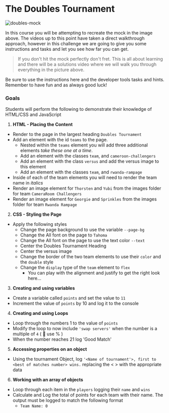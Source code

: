 The Doubles Tournament
======================

![doubles-mock](assets/doubles-mock.png)

In this course you will be attempting to recreate the mock in the image above. The videos up to this point have taken a direct walkthrough approach, however in this challenge we are going to give you some instructions and tasks and let you see how far you can get. 

> If you don't hit the mock perfectly don't fret. This is all about learning and there will be a solutions video where we will walk you through everything in the picture above.

Be sure to use the instructions here and the developer tools tasks and hints. Remember to have fun and as always good luck!

### Goals

Students will perform the following to demonstrate their knowledge of HTML/CSS and JavaScript

1. **HTML - Placing the Content**
  - Render to the page in the largest heading `Doubles Tournament`
  - Add an element with the id `teams` to the page.
    - Nested within the `teams` element you will add three additional elements *take these one at a time*.
    - Add an element with the classes `team`, and `cameroon-challengers`
    - Add an element with the class `versus` and add the versus image to this element  
    - Add an element with the classes `team`, and `rwanda-rampage`    
  - Inside of each of the team elements you will need to render the team name in *italics*
  - Render an image element for `Thorsten` and `Yubi` from the images folder for team `CameraRoom Challengers`
  - Render an image element for `Georgie` and `Sprinkles` from the images folder for team `Rwanda Rampage`
2. **CSS - Styling the Page**
  - Apply the following styles
    - Change the page background to use the variable `--page-bg`
    - Change the All font on the page to `Tahoma`
    - Change the All font on the page to use the text color `--text`
    - Center the Doubles Tournament Heading 
    - Center the versus image 
    - Change the border of the two team elements to use their `color` and the `double` style
    - Change the `display` type of the `team` element to `flex`
      - You can play with the alignment and justify to get the right look here...
3. **Creating and using variables**
  - Create a variable called `points` and set the value to `11`
  - Increment the value of `points` by 10 and log it to the console
4. **Creating and using Loops**
  - Loop through the numbers 1 to the value of `points`
  - Modify the loop to now include `'swap servers'` when the number is a multiple of `4` ( 🧩 use % )
  - When the number reaches 21 log 'Good Match'
5. **Accessing properties on an object**
  - Using the tournament Object, log `'<Name of tournament'>, first to <best of matches number> wins.` replacing the < > with the appropriate data
6. **Working with an array of objects**
  - Loop through each item in the `players` logging their `name` and `wins`
  - Calculate and Log the total of points for each team with their name. The output must be logged to match the following format
    - `Team Name: 0`